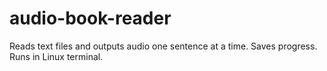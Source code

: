 # audio-book-reader
Reads text files and outputs audio one sentence at a time. Saves progress. Runs in Linux terminal.
